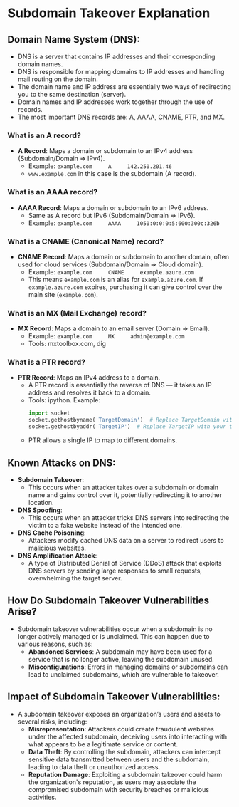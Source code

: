 # Subdomain Takeover Explanation

## Domain Name System (DNS):
- DNS is a server that contains IP addresses and their corresponding domain names.
- DNS is responsible for mapping domains to IP addresses and handling mail routing on the domain.
- The domain name and IP address are essentially two ways of redirecting you to the same destination (server).
- Domain names and IP addresses work together through the use of records.
- The most important DNS records are: A, AAAA, CNAME, PTR, and MX.

### What is an A record?
- **A Record**: Maps a domain or subdomain to an IPv4 address (Subdomain/Domain ⇒ IPv4).
  - Example: `example.com     A     142.250.201.46`
  - `www.example.com` in this case is the subdomain (A record).

### What is an AAAA record?
- **AAAA Record**: Maps a domain or subdomain to an IPv6 address.
  - Same as A record but IPv6 (Subdomain/Domain ⇒ IPv6).
  - Example: `example.com     AAAA     1050:0:0:0:5:600:300c:326b`

### What is a CNAME (Canonical Name) record?
- **CNAME Record**: Maps a domain or subdomain to another domain, often used for cloud services (Subdomain/Domain ⇒ Cloud domain).
  - Example: `example.com     CNAME     example.azure.com`
  - This means `example.com` is an alias for `example.azure.com`. If `example.azure.com` expires, purchasing it can give control over the main site (`example.com`).

### What is an MX (Mail Exchange) record?
- **MX Record**: Maps a domain to an email server (Domain ⇒ Email).
  - Example: `example.com     MX     admin@example.com`
  - Tools: mxtoolbox.com, dig

### What is a PTR record?
- **PTR Record**: Maps an IPv4 address to a domain.
  - A PTR record is essentially the reverse of DNS — it takes an IP address and resolves it back to a domain.
  - Tools: ipython. Example:
    ```python
    import socket
    socket.gethostbyname('TargetDomain')  # Replace TargetDomain with your target domain
    socket.gethostbyaddr('TargetIP')  # Replace TargetIP with your target IP
    ```
  - PTR allows a single IP to map to different domains.

## Known Attacks on DNS:
- **Subdomain Takeover**: 
  - This occurs when an attacker takes over a subdomain or domain name and gains control over it, potentially redirecting it to another location.
- **DNS Spoofing**: 
  - This occurs when an attacker tricks DNS servers into redirecting the victim to a fake website instead of the intended one.
- **DNS Cache Poisoning**:
  - Attackers modify cached DNS data on a server to redirect users to malicious websites.
- **DNS Amplification Attack**:
  - A type of Distributed Denial of Service (DDoS) attack that exploits DNS servers by sending large responses to small requests, overwhelming the target server.

## How Do Subdomain Takeover Vulnerabilities Arise?
- Subdomain takeover vulnerabilities occur when a subdomain is no longer actively managed or is unclaimed. This can happen due to various reasons, such as:
  - **Abandoned Services**: A subdomain may have been used for a service that is no longer active, leaving the subdomain unused.
  - **Misconfigurations**: Errors in managing domains or subdomains can lead to unclaimed subdomains, which are vulnerable to takeover.

## Impact of Subdomain Takeover Vulnerabilities:
- A subdomain takeover exposes an organization’s users and assets to several risks, including:
  - **Misrepresentation**: Attackers could create fraudulent websites under the affected subdomain, deceiving users into interacting with what appears to be a legitimate service or content.
  - **Data Theft**: By controlling the subdomain, attackers can intercept sensitive data transmitted between users and the subdomain, leading to data theft or unauthorized access.
  - **Reputation Damage**: Exploiting a subdomain takeover could harm the organization's reputation, as users may associate the compromised subdomain with security breaches or malicious activities.
